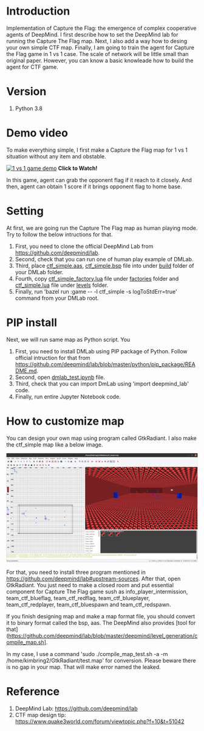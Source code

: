 # Introduction
Implementation of Capture the Flag: the emergence of complex cooperative agents of DeepMind. I first describe how to set the DeepMind lab for running the Capture The Flag map. Next, I also add a way how to desing your own simple CTF map. Finally, I am going to train the agent for Capture the Flag game in 1 vs 1 case. The scale of network will be little small than original paper. However, you can know a basic knowleade how to build the agent for CTF game.

# Version
1. Python 3.8

# Demo video 
To make everything simple, I first make a Capture the Flag map for 1 vs 1 situation without any item and obstable.

[![1 vs 1 game demo](https://img.youtube.com/vi/88dNnX357eY/sddefault.jpg)](https://youtu.be/88dNnX357eY
 "Capture The Flag Implementation - Click to Watch!")
<strong>Click to Watch!</strong>

In this game, agent can grab the opponent flag if it reach to it closely. And then, agent can obtain 1 score if it brings opponent flag to home base.

# Setting
At first, we are going run the Capture The Flag map as human playing mode. Try to follow the below intructions for that.

1. First, you need to clone the official DeepMind Lab from https://github.com/deepmind/lab.
2. Second, check that you can run one of human play example of DMLab.
3. Third, place [ctf_simple.aas](https://github.com/kimbring2/dmlab_ctf/blob/main/ctf_simple.aas), [ctf_simple.bsp](https://github.com/kimbring2/dmlab_ctf/blob/main/ctf_simple.bsp) file into under [build](https://github.com/deepmind/lab/tree/master/assets/maps/built) folder of your DMLab folder.
4. Fourth, copy [ctf_simple_factory.lua](https://github.com/kimbring2/dmlab_ctf/blob/main/ctf_simple_factory.lua) file under [factories](https://github.com/deepmind/lab/tree/master/game_scripts/factories) folder and [ctf_simple.lua](https://github.com/kimbring2/dmlab_ctf/blob/main/ctf_simple.lua) file under [levels](https://github.com/deepmind/lab/tree/master/game_scripts/levels) folder.
5. Finally, run 'bazel run :game -- -l ctf_simple -s logToStdErr=true' command from your DMLab root.

# PIP install
Next, we will run same map as Python script. You

1. First, you need to install DMLab using PIP package of Python. Follow official intruction for that from https://github.com/deepmind/lab/blob/master/python/pip_package/README.md.
2. Second, open [dmlab_test.ipynb](https://github.com/kimbring2/dmlab_ctf/blob/main/dmlab_test.ipynb) file.
3. Third, check that you can import DmLab using 'import deepmind_lab' code.
4. Finally, run entire Jupyter Notebook code.

# How to customize map
You can design your own map using program called GtkRadiant. I also make the ctf_simple map like a below image.

<img src="image/gtk_radiant_sample.png" width="1000">

For that, you need to install three program mentioned in https://github.com/deepmind/lab#upstream-sources. After that, open GtkRadiant. You just need to make a closed room and put essential component for Capture The Flag game sush as info_player_intermission, team_ctf_blueflag, team_ctf_redflag, team_ctf_blueplayer, team_ctf_redplayer, team_ctf_bluespawn and team_ctf_redspawn.

If you finish designing map and make a map format file, you should convert it to binary format called the bsp, aas. The DeepMind also provides [tool for that](https://github.com/deepmind/lab/blob/master/deepmind/level_generation/compile_map.sh].

In my case, I use a command 'sudo ./compile_map_test.sh -a -m /home/kimbring2/GtkRadiant/test.map' for conversion. Please beware there is no gap in your map. That will make error named the leaked.

# Reference
1. DeepMind Lab: https://github.com/deepmind/lab
2. CTF map design tip: https://www.quake3world.com/forum/viewtopic.php?f=10&t=51042
